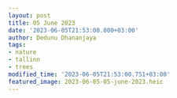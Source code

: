 ```yaml
---
layout: post
title: 05 June 2023
date: '2023-06-05T21:53:00.000+03:00'
author: Dedunu Dhananjaya
tags:
- nature
- tallinn
- trees
modified_time: '2023-06-05T21:53:00.751+03:00'
featured_image: 2023-06-05-05-june-2023.heic
---
```

